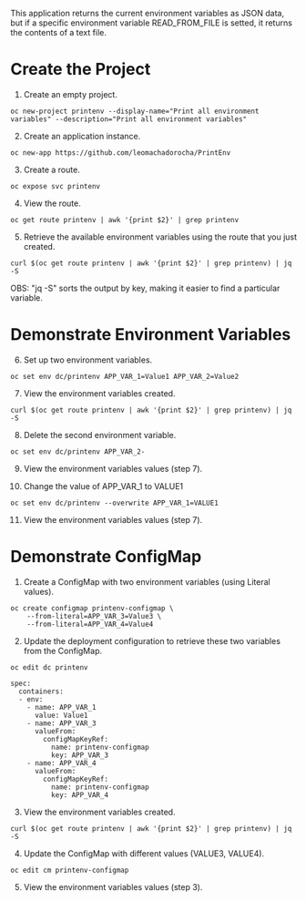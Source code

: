 This application returns the current environment variables as JSON data, but if a specific environment variable READ_FROM_FILE is setted, it returns the contents of a text file.


# Create the Project # 

1. Create an empty project.
```
oc new-project printenv --display-name="Print all environment variables" --description="Print all environment variables"
```

2. Create an application instance.
```
oc new-app https://github.com/leomachadorocha/PrintEnv
```

3. Create a route.
```
oc expose svc printenv
```

4. View the route.
```
oc get route printenv | awk '{print $2}' | grep printenv
```

5. Retrieve the available environment variables using the route that you just created.
```
curl $(oc get route printenv | awk '{print $2}' | grep printenv) | jq -S
```
OBS: "jq -S" sorts the output by key, making it easier to find a particular variable. 



# Demonstrate Environment Variables #

6. Set up two environment variables. 
```
oc set env dc/printenv APP_VAR_1=Value1 APP_VAR_2=Value2
```

7. View the environment variables created. 
```
curl $(oc get route printenv | awk '{print $2}' | grep printenv) | jq -S
```

8. Delete the second environment variable.
```
oc set env dc/printenv APP_VAR_2-
```

9. View the environment variables values (step 7).
   
   
10. Change the value of APP_VAR_1 to VALUE1
```
oc set env dc/printenv --overwrite APP_VAR_1=VALUE1
```

11. View the environment variables values (step 7). 



# Demonstrate ConfigMap #

1. Create a ConfigMap with two environment variables (using Literal values).
```
oc create configmap printenv-configmap \
    --from-literal=APP_VAR_3=Value3 \
    --from-literal=APP_VAR_4=Value4
```

2. Update the deployment configuration to retrieve these two variables from the ConfigMap.
```
oc edit dc printenv
```
```
spec:
  containers:
  - env:
    - name: APP_VAR_1
      value: Value1
    - name: APP_VAR_3
      valueFrom:
        configMapKeyRef:
          name: printenv-configmap
          key: APP_VAR_3
    - name: APP_VAR_4
      valueFrom:
        configMapKeyRef:
          name: printenv-configmap
          key: APP_VAR_4
```

3. View the environment variables created. 
```
curl $(oc get route printenv | awk '{print $2}' | grep printenv) | jq -S
```


4. Update the ConfigMap with different values (VALUE3, VALUE4).
```
oc edit cm printenv-configmap
```

5. View the environment variables values (step 3). 
    
    
